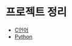# 프로젝트 정리

- [C언어](https://github.com/gkstmf/my_project/tree/c)
- [Python](https://github.com/gkstmf/my_project/tree/python)